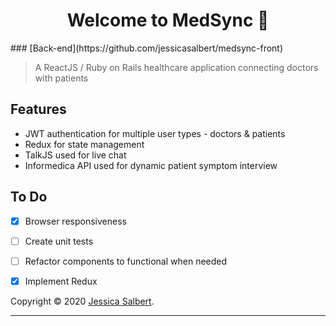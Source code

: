 <h1 align="center">Welcome to MedSync 👋</h1>
### [Back-end](https://github.com/jessicasalbert/medsync-front)

> A ReactJS / Ruby on Rails healthcare application connecting doctors with patients 


## Features
- JWT authentication for multiple user types - doctors & patients
- Redux for state management
- TalkJS used for live chat
- Informedica API used for dynamic patient symptom interview


## To Do
- [x] Browser responsiveness
- [ ] Create unit tests
- [ ] Refactor components to functional when needed
- [X] Implement Redux


Copyright © 2020 [Jessica Salbert](https://github.com/jessicasalbert).<br />

***
